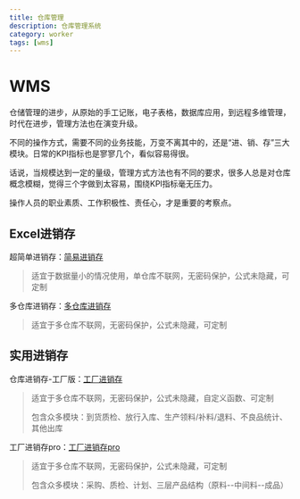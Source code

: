 ```yaml
---
title: 仓库管理
description: 仓库管理系统
category: worker
tags: [wms]
---
```


# WMS

仓储管理的进步，从原始的手工记账，电子表格，数据库应用，到远程多维管理，时代在进步，管理方法也在演变升级。

不同的操作方式，需要不同的业务技能，万变不离其中的，还是“进、销、存”三大模块。日常的KPI指标也是寥寥几个，看似容易得很。

话说，当规模达到一定的量级，管理方式方法也有不同的要求，很多人总是对仓库概念模糊，觉得三个字做到太容易，围绕KPI指标毫无压力。

操作人员的职业素质、工作积极性、责任心，才是重要的考察点。

## Excel进销存

超简单进销存：[简易进销存](/upfiles/jxc.xlsx)

> 适宜于数据量小的情况使用，单仓库不联网，无密码保护，公式未隐藏，可定制

多仓库进销存：[多仓库进销存](/upfiles/jxcp.xlsx)

> 适宜于多仓库不联网，无密码保护，公式未隐藏，可定制

## 实用进销存

仓库进销存-工厂版：[工厂进销存](/upfiles/jxcgc.xlsm)

> 适宜于多仓库不联网，无密码保护，公式未隐藏，自定义函数、可定制
>
> 包含众多模块：到货质检、放行入库、生产领料/补料/退料、不良品统计、其他出库

工厂进销存pro：[工厂进销存pro](/upfiles/pmc.xlsx)

> 适宜于多仓库不联网，无密码保护，公式未隐藏，可定制
>
> 包含众多模块：采购、质检、计划、三层产品结构（原料--中间料--成品）
